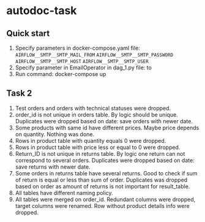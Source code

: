 # autodoc-task

## Quick start
1. Specify parameters in docker-compose.yaml file:
 `AIRFLOW__SMTP__SMTP_MAIL_FROM`
 `AIRFLOW__SMTP__SMTP_PASSWORD`
 `AIRFLOW__SMTP__SMTP_HOST`
 `AIRFLOW__SMTP__SMTP_USER`
2. Specify parameter in EmailOperator in dag_1.py file: to
3. Run command: docker-compose up

## Task 2
1. Test orders and orders with technical statuses were dropped.
2. order_id is not unique in orders table. By logic should be unique. Duplicates were dropped based on date: save orders with newer date.   
3. Some products with same id have different prices. Maybe price depends on quantity. Nothing was done. 
4. Rows in product table with quantity equals 0 were dropped. 
5. Rows in product table with price less or equal to 0 were dropped. 
6. Return_ID is not unique in returns table. By logic one return can not correspond to several orders. Duplicates were dropped based on date: save returns with newer date.
7. Some orders in returns table have several returns. Good to check if sum of return is equal or less than sum of order. Duplicates was dropped based on order as amount of returns is not important for result_table. 
8. All tables have different naming policy. 
9. All tables were merged on order_id. Redundant columns were dropped, target columns were renamed. Row without product details info were dropped. 
 